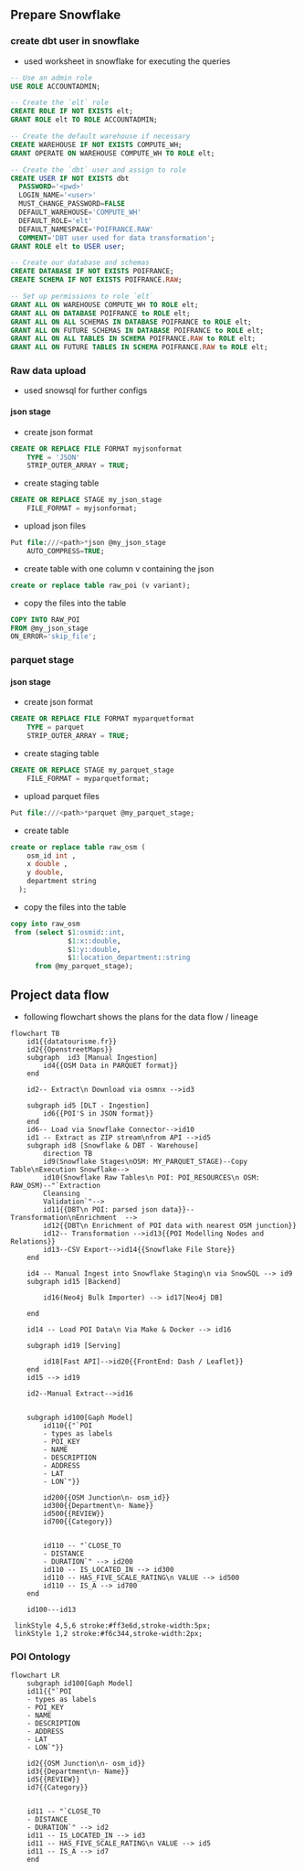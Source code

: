 ## Prepare Snowflake

### create dbt user in snowflake

- used worksheet in snowflake for executing the queries

```sql
-- Use an admin role
USE ROLE ACCOUNTADMIN;

-- Create the `elt` role
CREATE ROLE IF NOT EXISTS elt;
GRANT ROLE elt TO ROLE ACCOUNTADMIN;

-- Create the default warehouse if necessary
CREATE WAREHOUSE IF NOT EXISTS COMPUTE_WH;
GRANT OPERATE ON WAREHOUSE COMPUTE_WH TO ROLE elt;

-- Create the `dbt` user and assign to role
CREATE USER IF NOT EXISTS dbt
  PASSWORD='<pwd>'
  LOGIN_NAME='<user>'
  MUST_CHANGE_PASSWORD=FALSE
  DEFAULT_WAREHOUSE='COMPUTE_WH'
  DEFAULT_ROLE='elt'
  DEFAULT_NAMESPACE='POIFRANCE.RAW'
  COMMENT='DBT user used for data transformation';
GRANT ROLE elt to USER user;

-- Create our database and schemas
CREATE DATABASE IF NOT EXISTS POIFRANCE;
CREATE SCHEMA IF NOT EXISTS POIFRANCE.RAW;

-- Set up permissions to role `elt`
GRANT ALL ON WAREHOUSE COMPUTE_WH TO ROLE elt;
GRANT ALL ON DATABASE POIFRANCE to ROLE elt;
GRANT ALL ON ALL SCHEMAS IN DATABASE POIFRANCE to ROLE elt;
GRANT ALL ON FUTURE SCHEMAS IN DATABASE POIFRANCE to ROLE elt;
GRANT ALL ON ALL TABLES IN SCHEMA POIFRANCE.RAW to ROLE elt;
GRANT ALL ON FUTURE TABLES IN SCHEMA POIFRANCE.RAW to ROLE elt;
```

### Raw data upload

- used snowsql for further configs

#### json stage

- create json format

```sql
CREATE OR REPLACE FILE FORMAT myjsonformat
	TYPE = 'JSON'
	STRIP_OUTER_ARRAY = TRUE;
```

- create staging table

```sql
CREATE OR REPLACE STAGE my_json_stage
    FILE_FORMAT = myjsonformat;
```

- upload json files

```sql
Put file:///<path>*json @my_json_stage
    AUTO_COMPRESS=TRUE;
```

- create table with one column v containing the json

```sql
create or replace table raw_poi (v variant);
```

- copy the files into the table

```sql
COPY INTO RAW_POI
FROM @my_json_stage
ON_ERROR='skip_file';
```

### parquet stage

#### json stage

- create json format

```sql
CREATE OR REPLACE FILE FORMAT myparquetformat
	TYPE = parquet
	STRIP_OUTER_ARRAY = TRUE;
```

- create staging table

```sql
CREATE OR REPLACE STAGE my_parquet_stage
    FILE_FORMAT = myparquetformat;
```

- upload parquet files

```sql
Put file:///<path>*parquet @my_parquet_stage;
```

- create table

```sql
create or replace table raw_osm (
    osm_id int ,
    x double ,
    y double,
    department string
  );
```

- copy the files into the table

```sql
copy into raw_osm
 from (select $1:osmid::int,
              $1:x::double,
              $1:y::double,
              $1:location_department::string
      from @my_parquet_stage);
```

## Project data flow

- following flowchart shows the plans for the data flow / lineage

```mermaid
flowchart TB
    id1{{datatourisme.fr}}
    id2{{OpenstreetMaps}}
    subgraph  id3 [Manual Ingestion]
        id4{{OSM Data in PARQUET format}}
    end

    id2-- Extract\n Download via osmnx -->id3

    subgraph id5 [DLT - Ingestion]
        id6{{POI'S in JSON format}}
    end
    id6-- Load via Snowflake Connector-->id10
    id1 -- Extract as ZIP stream\nfrom API -->id5
    subgraph id8 [Snowflake & DBT - Warehouse]
        direction TB
        id9(Snowflake Stages\nOSM: MY_PARQUET_STAGE)--Copy Table\nExecution Snowflake-->
        id10(Snowflake Raw Tables\n POI: POI_RESOURCES\n OSM: RAW_OSM)--"`Extraction
        Cleansing
        Validation`"-->
        id11{{DBT\n POI: parsed json data}}--Transformation\nEnrichment  -->
        id12{{DBT\n Enrichment of POI data with nearest OSM junction}}
        id12-- Transformation -->id13{{POI Modelling Nodes and Relations}}
        id13--CSV Export-->id14{{Snowflake File Store}}
    end

    id4 -- Manual Ingest into Snowflake Staging\n via SnowSQL --> id9
    subgraph id15 [Backend]

        id16(Neo4j Bulk Importer) --> id17[Neo4j DB]

    end

    id14 -- Load POI Data\n Via Make & Docker --> id16

    subgraph id19 [Serving]

        id18[Fast API]-->id20{{FrontEnd: Dash / Leaflet}}
    end
    id15 --> id19

    id2--Manual Extract-->id16


    subgraph id100[Gaph Model]
        id110{{"`POI
        - types as labels
        - POI_KEY
        - NAME
        - DESCRIPTION
        - ADDRESS
        - LAT
        - LON`"}}

        id200{{OSM Junction\n- osm_id}}
        id300{{Department\n- Name}}
        id500{{REVIEW}}
        id700{{Category}}


        id110 -- "`CLOSE_TO
        - DISTANCE
        - DURATION`" --> id200
        id110 -- IS_LOCATED_IN --> id300
        id110 -- HAS_FIVE_SCALE_RATING\n VALUE --> id500
        id110 -- IS_A --> id700
    end

    id100---id13

 linkStyle 4,5,6 stroke:#ff3e6d,stroke-width:5px;
 linkStyle 1,2 stroke:#f6c344,stroke-width:2px;
```

### POI Ontology

```mermaid
flowchart LR
    subgraph id100[Gaph Model]
    id11{{"`POI
    - types as labels
    - POI_KEY
    - NAME
    - DESCRIPTION
    - ADDRESS
    - LAT
    - LON`"}}

    id2{{OSM Junction\n- osm_id}}
    id3{{Department\n- Name}}
    id5{{REVIEW}}
    id7{{Category}}


    id11 -- "`CLOSE_TO
    - DISTANCE
    - DURATION`" --> id2
    id11 -- IS_LOCATED_IN --> id3
    id11 -- HAS_FIVE_SCALE_RATING\n VALUE --> id5
    id11 -- IS_A --> id7
    end
```
